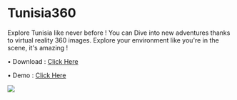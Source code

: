 # Tunisia360

Explore Tunisia like never before !
You can Dive into new adventures thanks to virtual reality 360 images.
Explore your environment like you're in the scene, it's amazing !

• Download : [Click Here](https://play.google.com/store/apps/details?id=com.ademkk.tunisia360)

• Demo : [Click Here](https://www.facebook.com/AdemKouki.Officiel/videos/2156994907684409/)


![](https://i.imgur.com/GxT0jXF.png)
